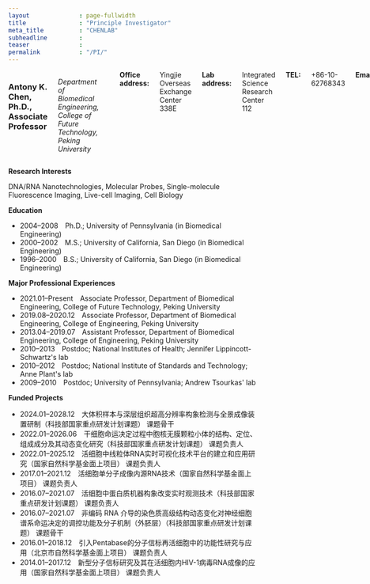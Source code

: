 ```yaml
---
layout              : page-fullwidth
title               : "Principle Investigator"
meta_title          : "CHENLAB"
subheadline         : 
teaser              : 
permalink           : "/PI/"
---
```



<div class="row">
  <div class="large-4 columns">
  	<div class="border-dotted radius b30">
		<img src="{{ site.urlimg }}members/ac_picture.jpg" alt="">
	</div>
  
  </div>

  <div class="large-8 columns">
            <h3>Antony K. Chen, Ph.D., Associate Professor</h3>
<p><em>Department of Biomedical Engineering, College of Future Technology, Peking University</em></p>
<br/><strong>Office address:</strong> Yingjie Overseas Exchange Center 338E
<br/><strong>Lab address:</strong> Integrated Science Research Center 112
<br/><strong>TEL:</strong> +86-10-62768343
<br/><strong>Email:</strong> chenak@pku.edu.cn<br/>
<br/>现任中国生物物理学会单分子生物学分会委员、中国遗传学会三维基因组学专业委员会委员。获得2023年拜耳学者奖。<br/>



  </div>
</div>


**Research Interests**

DNA/RNA Nanotechnologies, Molecular Probes, Single-molecule Fluorescence Imaging, Live-cell Imaging, Cell Biology

**Education**

- 2004–2008 Ph.D.; University of Pennsylvania (in Biomedical Engineering)
- 2000–2002 M.S.; University of California, San Diego (in Biomedical Engineering)
- 1996–2000 B.S.; University of California, San Diego (in Biomedical Engineering)

**Major Professional Experiences**

- 2021.01–Present Associate Professor, Department of Biomedical Engineering, College of Future Technology, Peking University
- 2019.08–2020.12 Associate Professor, Department of Biomedical Engineering, College of Engineering, Peking University
- 2013.04–2019.07 Assistant Professor, Department of Biomedical Engineering, College of Engineering, Peking University
- 2010–2013 Postdoc; National Institutes of Health; Jennifer Lippincott-Schwartz's lab
- 2010–2012 Postdoc; National Institute of Standards and Technology; Anne Plant's lab
- 2009–2010 Postdoc; University of Pennsylvania; Andrew Tsourkas' lab

**Funded Projects**

- 2024.01–2028.12 大体积样本与深层组织超高分辨率构象检测与全景成像装置研制（科技部国家重点研发计划课题） 课题骨干
- 2022.01–2026.06 干细胞命运决定过程中胞核无膜颗粒小体的结构、定位、组成成分及其动态变化研究（科技部国家重点研发计划课题） 课题负责人
- 2022.01–2025.12 活细胞中线粒体RNA实时可视化技术平台的建立和应用研究（国家自然科学基金面上项目） 课题负责人
- 2017.01–2021.12 活细胞单分子成像内源RNA技术（国家自然科学基金面上项目） 课题负责人
- 2016.07–2021.07 活细胞中蛋白质机器构象改变实时观测技术（科技部国家重点研发计划课题） 课题负责人
- 2016.07–2021.07 非编码 RNA 介导的染色质高级结构动态变化对神经细胞谱系命运决定的调控功能及分子机制（外胚层）（科技部国家重点研发计划课题） 课题骨干
- 2016.01–2018.12 引入Pentabase的分子信标再活细胞中的功能性研究与应用（北京市自然科学基金面上项目） 课题负责人
- 2014.01–2017.12 新型分子信标研究及其在活细胞内HIV-1病毒RNA成像的应用（国家自然科学基金面上项目） 课题负责人